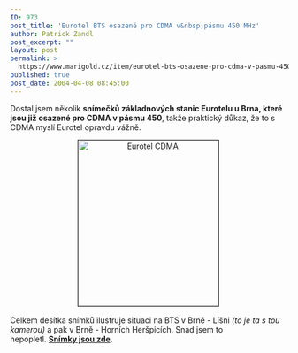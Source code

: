 ```yaml
---
ID: 973
post_title: 'Eurotel BTS osazené pro CDMA v&nbsp;pásmu 450 MHz'
author: Patrick Zandl
post_excerpt: ""
layout: post
permalink: >
  https://www.marigold.cz/item/eurotel-bts-osazene-pro-cdma-v-pasmu-450-mhz
published: true
post_date: 2004-04-08 08:45:00
---
```

<P>Dostal jsem několik <STRONG>snímečků základnových stanic Eurotelu u Brna, které jsou již osazené pro CDMA v pásmu 450</STRONG>, takže praktický důkaz, že to s CDMA myslí Eurotel opravdu vážně.</P>
<P align=center><IMG height=300 alt="Eurotel CDMA" src="/wp-content/uploads/eurotelcdma2.jpg" width=254 border=1>&#160;</P>
<P>Celkem desítka snímků ilustruje situaci na BTS v Brně&#160;- Líšni <EM>(to je ta s tou kamerou) </EM>a pak&#160;v Brně - Horních Heršpicích. Snad jsem to nepopletl.&#160;<A href="http://tangero.me.cz/eurotelcdma/" target=_blank><STRONG>Snímky jsou zde</STRONG></A><STRONG>.</STRONG>&#160;</P>
